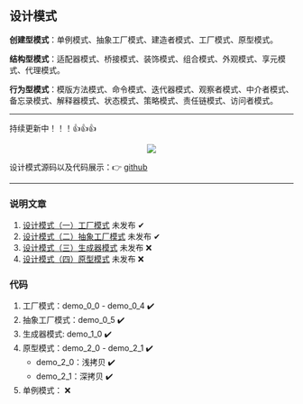 ## 设计模式

**创建型模式**：单例模式、抽象工厂模式、建造者模式、工厂模式、原型模式。

**结构型模式**：适配器模式、桥接模式、装饰模式、组合模式、外观模式、享元模式、代理模式。

**行为型模式**：模版方法模式、命令模式、迭代器模式、观察者模式、中介者模式、备忘录模式、解释器模式、状态模式、策略模式、责任链模式、访问者模式。

----

持续更新中！！！👍👍👍

<div align="center">
<img src="https://img-blog.csdnimg.cn/20210630184331365.png"/>
</div>

设计模式源码以及代码展示：👉 [github](https://github.com/zero028/design-pattern)

----


### 说明文章 
1. [设计模式（一）工厂模式](https://blog.csdn.net/qq_41929184/article/details/117955365)  未发布 ✔
2. [设计模式（二）抽象工厂模式](https://blog.csdn.net/qq_41929184/article/details/118338143) 未发布 ✔
3. [设计模式（三）生成器模式](https://blog.csdn.net/qq_41929184/article/details/118357585) 未发布 ❌
4. [设计模式（四）原型模式](https://blog.csdn.net/qq_41929184/article/details/118366444) 未发布 ❌

### 代码
1. 工厂模式：demo_0_0 - demo_0_4 ✔️
2. 抽象工厂模式：demo_0_5 ✔️
3. 生成器模式: demo_1_0 ✔️
4. 原型模式：demo_2_0 - demo_2_1 ✔️
    - demo_2_0：浅拷贝 ✔️
    - demo_2_1：深拷贝 ✔️
5. 单例模式： ❌
